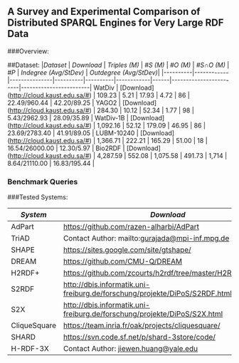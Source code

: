## A Survey and Experimental Comparison of Distributed SPARQL Engines for Very Large RDF Data


###Overview:


##Dataset:
|*Dataset* | *Download* | *Triples (M)* | *#S (M)* | *#O (M)* | *#S∩O (M)* | *#P* | *Indegree (Avg/StDev)* | *Outdegree (Avg/StDev)*|
|----------|------------|---------------|----------|----------|------------|------|------------------------|------------------------|
 WatDiv  | [Download] (http://cloud.kaust.edu.sa/#) | 109.23  | 5.21 | 17.93 | 4.72 | 86 | 22.49/960.44 | 42.20/89.25  | 
 YAGO2 | [Download] (http://cloud.kaust.edu.sa/#) | 284.30 | 10.12 | 52.34 | 1.77 | 98 | 5.43/2962.93 | 28.09/35.89 |
 WatDiv-1B | [Download] (http://cloud.kaust.edu.sa/#) | 1,092.16 | 52.12 | 179.09 | 46.95 | 86 | 23.69/2783.40 | 41.91/89.05 |
 LUBM-10240 | [Download] (http://cloud.kaust.edu.sa/#) | 1,366.71 | 222.21 | 165.29 | 51.00 | 18 | 16.54/26000.00 | 12.30/5.97 |
 Bio2RDF | [Download] (http://cloud.kaust.edu.sa/#) | 4,287.59 | 552.08 | 1,075.58 | 491.73 | 1,714 | 8.64/21110.00 | 16.83/195.44 |


### Benchmark Queries 


###Tested Systems:

|*System* | *Download* |
|----------|------------------|
AdPart | https://github.com/razen-alharbi/AdPart |
TriAD | Contact Author: mailto:gurajada@mpi-inf.mpg.de |
SHAPE | https://sites.google.com/site/gtshape/ |
DREAM | https://github.com/CMU-Q/DREAM |
H2RDF+ | https://github.com/zcourts/h2rdf/tree/master/H2RDF%2Bv0.2 |
S2RDF | http://dbis.informatik.uni-freiburg.de/forschung/projekte/DiPoS/S2RDF.html | 
S2X | http://dbis.informatik.uni-freiburg.de/forschung/projekte/DiPoS/S2X.html | 
CliqueSquare | https://team.inria.fr/oak/projects/cliquesquare/ |
SHARD | https://svn.code.sf.net/p/shard-3store/code/ | 
H-RDF-3X | Contact Author: jiewen.huang@yale.edu |


